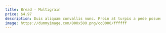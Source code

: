 ```yaml
---
title: Bread - Multigrain
price: $4.97
description: Duis aliquam convallis nunc. Proin at turpis a pede posuere nonummy. Integer non velit.
image: https://dummyimage.com/800x500.png/cc0000/ffffff
---
```

